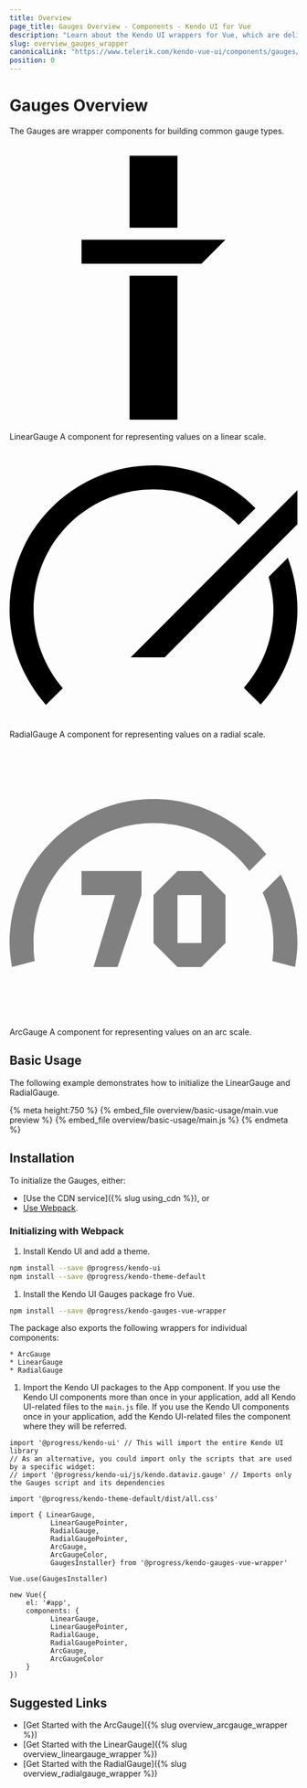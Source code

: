 ```yaml
---
title: Overview
page_title: Gauges Overview - Components - Kendo UI for Vue
description: "Learn about the Kendo UI wrappers for Vue, which are delivered by the Gauges package."
slug: overview_gauges_wrapper
canonicalLink: "https://www.telerik.com/kendo-vue-ui/components/gauges/"
position: 0
---
```


<div><WrapperBanner link="/kendo-vue-ui/components/gauges/"></WrapperBanner></div>    

# Gauges Overview

The Gauges are wrapper components for building common gauge types.

<Row>
    <Column count={6}>
        <Component href="{% slug overview_lineargauge_wrapper %}">
         <svg id="lineargauge" viewbox="0 0 72 72">
            <defs>
                <linearGradient id="gradient" gradientUnits="userSpaceOnUse" x1="-3.8848" y1="56.8728" x2="74.8848" y2="11.3951">
                    <stop offset="0" style="stop-color:#FF9B5E"></stop>
                    <stop offset="8.618834e-02" style="stop-color:#FF8C5D"></stop>
                    <stop offset="0.1949" style="stop-color:#FF7F5B"></stop>
                    <stop offset="0.3" style="stop-color:#FF7B5B"></stop>
                    <stop offset="0.7" style="stop-color:#FF6358"></stop>
                    <stop offset="0.7835" style="stop-color:#FC5F59"></stop>
                    <stop offset="0.8701" style="stop-color:#F4525E"></stop>
                    <stop offset="0.9577" style="stop-color:#E63E65"></stop>
                    <stop offset="1" style="stop-color:#DD3169"></stop>
                </linearGradient>
            </defs>
            <path d="M30,33h12v36H30V33z M30,3h12v18H30V3z M18,24v6h30l6-6H18z"></path>
        </svg>
            <ComponentTitle>LinearGauge</ComponentTitle>
            <ComponentDescription>A component for representing values on a linear scale.</ComponentDescription>
        </Component>
    </Column>
    <Column count={6}>
        <Component href="{% slug overview_radialgauge_wrapper %}">
        <svg id="radialgauge" viewBox="0 0 72 72">
          	<path d="M30.3,54h8.5L72,20.7v-8.5L30.3,54z M36,12c8.3,0,15.9,3.4,21.3,8.9l4.2-4.2C55.1,10.1,46,6,36,6  C16.1,6,0,22.1,0,42c0,9.2,3.5,17.5,9.1,23.9l4.2-4.2C8.8,56.4,6,49.5,6,42C6,25.4,19.4,12,36,12z M64.8,33.9  c0.7,2.6,1.2,5.3,1.2,8.1c0,7.5-2.8,14.4-7.4,19.6l4.2,4.2C68.5,59.5,72,51.2,72,42c0-4.5-0.9-8.9-2.4-12.9L64.8,33.9z"></path>         
        </svg>
            <ComponentTitle>RadialGauge</ComponentTitle>
            <ComponentDescription>A component for representing values on a radial scale.</ComponentDescription>
        </Component>
    </Column>
    <Column count={6}>
        <Component href="{% slug overview_arcgauge_wrapper %}">
       <svg id="arcgauge" viewBox="0 0 24 24">
        <path fill="#808080" class="st0" d="M14,11l-2,2v4l2,2h2l2-2v-4l-2-2H14z M16,17h-2v-4h2V17z M6,11h5l0,2l-2,6l-2,0l1.8-6H6V11z M21.4,9.6L20,11
                c-1.8-2.4-4.7-4-8-4C6.5,7,2,11.5,2,17c0,0.5,0,1,0.1,1.5L0.2,19C0.1,18.4,0,17.7,0,17C0,10.4,5.4,5,12,5C15.8,5,19.2,6.8,21.4,9.6z
                M24,17c0,0.7-0.1,1.4-0.2,2l-1.9-0.5C22,18,22,17.5,22,17c0-1.5-0.3-2.9-0.9-4.2l1.5-1.5C23.5,13,24,14.9,24,17z"></path>
        </svg>
            <ComponentTitle>ArcGauge</ComponentTitle>
            <ComponentDescription>A component for representing values on an arc scale.</ComponentDescription>
        </Component>
    </Column>
</Row>

<div data-component="StartFreeTrialSection"></div>

## Basic Usage

The following example demonstrates how to initialize the LinearGauge and RadialGauge.

{% meta height:750 %}
{% embed_file overview/basic-usage/main.vue preview %}
{% embed_file overview/basic-usage/main.js %}
{% endmeta %}

## Installation

To initialize the Gauges, either:

* [Use the CDN service]({% slug using_cdn %}), or
* [Use Webpack](#toc-initializing-with-webpack).

### Initializing with Webpack

1. Install Kendo UI and add a theme.

  ```sh
  npm install --save @progress/kendo-ui
  npm install --save @progress/kendo-theme-default
  ```

1. Install the Kendo UI Gauges package fro Vue.

  ```sh
  npm install --save @progress/kendo-gauges-vue-wrapper
  ```

  The package also exports the following wrappers for individual components:

    * ArcGauge
    * LinearGauge
    * RadialGauge

1. Import the Kendo UI packages to the App component. If you use the Kendo UI components more than once in your application, add all Kendo UI-related files to the `main.js` file. If you use the Kendo UI components once in your application, add the Kendo UI-related files the component where they will be referred.

  ```js-no-run
  import '@progress/kendo-ui' // This will import the entire Kendo UI library
  // As an alternative, you could import only the scripts that are used by a specific widget:
  // import '@progress/kendo-ui/js/kendo.dataviz.gauge' // Imports only the Gauges script and its dependencies

  import '@progress/kendo-theme-default/dist/all.css'

  import { LinearGauge,
            LinearGaugePointer,
            RadialGauge,
            RadialGaugePointer,
            ArcGauge,
            ArcGaugeColor,
            GaugesInstaller} from '@progress/kendo-gauges-vue-wrapper'

  Vue.use(GaugesInstaller)

  new Vue({
      el: '#app',
      components: {
            LinearGauge,
            LinearGaugePointer,
            RadialGauge,
            RadialGaugePointer,
            ArcGauge,
            ArcGaugeColor
      }
  })
  ```

## Suggested Links

* [Get Started with the ArcGauge]({% slug overview_arcgauge_wrapper %})
* [Get Started with the LinearGauge]({% slug overview_lineargauge_wrapper %})
* [Get Started with the RadialGauge]({% slug overview_radialgauge_wrapper %})
